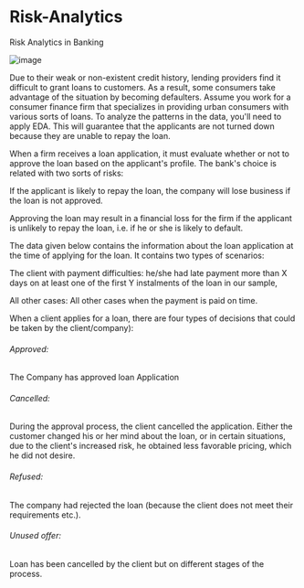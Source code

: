 # Risk-Analytics
Risk Analytics in Banking

![image](https://user-images.githubusercontent.com/51470326/172628011-02f07604-cd51-4474-9314-85fae0099387.png)


Due to their weak or non-existent credit history, lending providers find it difficult to grant loans to customers. As a result, some consumers take advantage of the situation by becoming defaulters. Assume you work for a consumer finance firm that specializes in providing urban consumers with various sorts of loans. To analyze the patterns in the data, you'll need to apply EDA. This will guarantee that the applicants are not turned down because they are unable to repay the loan.

 

When a firm receives a loan application, it must evaluate whether or not to approve the loan based on the applicant's profile. The bank's choice is related with two sorts of risks:

If the applicant is likely to repay the loan, the company will lose business if the loan is not approved.

Approving the loan may result in a financial loss for the firm if the applicant is unlikely to repay the loan, i.e. if he or she is likely to default.

 

The data given below contains the information about the loan application at the time of applying for the loan. It contains two types of scenarios:

The client with payment difficulties: he/she had late payment more than X days on at least one of the first Y instalments of the loan in our sample,

All other cases: All other cases when the payment is paid on time.

 

 

When a client applies for a loan, there are four types of decisions that could be taken by the client/company):

###### Approved: 
The Company has approved loan Application

###### Cancelled: 
During the approval process, the client cancelled the application. Either the customer changed his or her mind about the loan, or in certain situations, due to the client's increased risk, he obtained less favorable pricing, which he did not desire.




###### Refused: 
The company had rejected the loan (because the client does not meet their requirements etc.).

###### Unused offer:  
Loan has been cancelled by the client but on different stages of the process.


